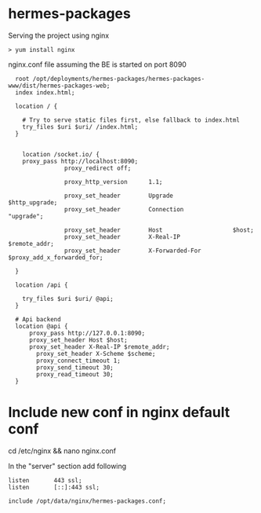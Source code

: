 # hermes-packages

Serving the project using nginx

```
> yum install nginx
```

nginx.conf file assuming the BE is started on port 8090

```
  root /opt/deployments/hermes-packages/hermes-packages-www/dist/hermes-packages-web;
  index index.html;

  location / {

    # Try to serve static files first, else fallback to index.html
    try_files $uri $uri/ /index.html;
  }


    location /socket.io/ {
    proxy_pass http://localhost:8090;
                proxy_redirect off;

                proxy_http_version      1.1;

                proxy_set_header        Upgrade                 $http_upgrade;
                proxy_set_header        Connection              "upgrade";

                proxy_set_header        Host                    $host;
                proxy_set_header        X-Real-IP               $remote_addr;
                proxy_set_header        X-Forwarded-For         $proxy_add_x_forwarded_for;

  }

  location /api {

    try_files $uri $uri/ @api;
  }

  # Api backend
  location @api {
      proxy_pass http://127.0.0.1:8090;
      proxy_set_header Host $host;
      proxy_set_header X-Real-IP $remote_addr;
        proxy_set_header X-Scheme $scheme;
        proxy_connect_timeout 1;
        proxy_send_timeout 30;
        proxy_read_timeout 30;
  }
```

# Include new conf in nginx default conf

cd /etc/nginx && nano nginx.conf

In the "server" section add following
```
listen       443 ssl;
listen       [::]:443 ssl;

include /opt/data/nginx/hermes-packages.conf;
```